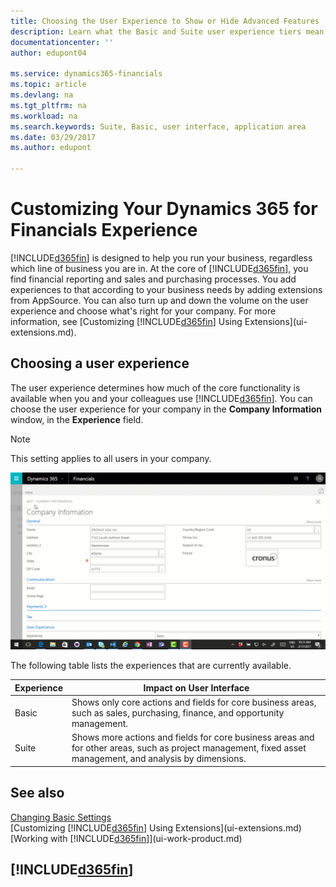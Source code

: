 ```yaml
---
title: Choosing the User Experience to Show or Hide Advanced Features | Microsoft Docs
description: Learn what the Basic and Suite user experience tiers mean for the user interface, application areas, and your company in Dynamics 365 for Financials.
documentationcenter: ''
author: edupont04

ms.service: dynamics365-financials
ms.topic: article
ms.devlang: na
ms.tgt_pltfrm: na
ms.workload: na
ms.search.keywords: Suite, Basic, user interface, application area
ms.date: 03/29/2017
ms.author: edupont

---
```

# Customizing Your Dynamics 365 for Financials Experience
[!INCLUDE[d365fin](includes/d365fin_md.md)] is designed to help you run your business, regardless which line of business you are in. At the core of [!INCLUDE[d365fin](includes/d365fin_md.md)], you find financial reporting and sales and purchasing processes. You add experiences to that according to your business needs by adding extensions from AppSource. You can also turn up and down the volume on the user experience and choose what's right for your company. For more information, see [Customizing [!INCLUDE[d365fin](includes/d365fin_md.md)] Using Extensions](ui-extensions.md).

## Choosing a user experience
The user experience determines how much of the core functionality is available when you and your colleagues use [!INCLUDE[d365fin](includes/d365fin_md.md)]. You can choose the user experience for your company in the **Company Information** window, in the **Experience** field.

> [!NOTE]  
>   This setting applies to all users in your company.

![Experience](media/ui-experience/experience.gif)

The following table lists the experiences that are currently available.

| Experience | Impact on User Interface |
| --- | --- |
| Basic |Shows only core actions and fields for core business areas, such as sales, purchasing, finance, and opportunity management. |
| Suite |Shows more actions and fields for core business areas and for other areas, such as project management, fixed asset management, and analysis by dimensions. |

## See also
[Changing Basic Settings](ui-change-basic-settings.md)  
[Customizing [!INCLUDE[d365fin](includes/d365fin_md.md)] Using Extensions](ui-extensions.md)  
[Working with [!INCLUDE[d365fin](includes/d365fin_md.md)]](ui-work-product.md)

## [!INCLUDE[d365fin](includes/free_trial_md.md)]